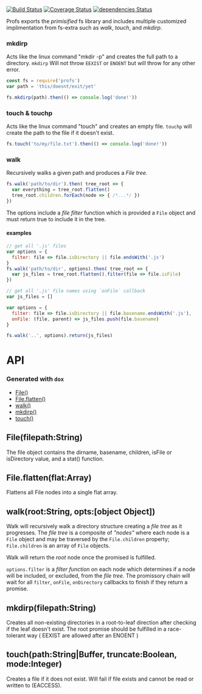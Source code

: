 [![Build Status](https://travis-ci.org/matutter/profs.svg?branch=master)](https://travis-ci.org/matutter/profs)
[![Coverage Status](https://coveralls.io/repos/github/matutter/profs/badge.svg?branch=master)](https://coveralls.io/github/matutter/profs?branch=master) [![dependencies Status](https://david-dm.org/matutter/profs/status.svg)](https://david-dm.org/matutter/profs)

Profs exports the _primisified_ fs library and includes multiple customized implimentation from fs-extra such as _walk_, _touch_, and _mkdirp_.

### mkdirp
Acts like the linux command "mkdir -p" and creates the full path to a directory. 
`mkdirp` Will not throw `EEXIST` or `ENOENT` but will throw for any other error.

```javascript
const fs = require('profs')
var path = 'this/doesnt/exit/yet'

fs.mkdirp(path).then(() => console.log('done!'))
```

### touch & touchp
Acts like the linux command "touch" and creates an empty file. `touchp` will create the path to the file if it doesn't exist.

```javascript
fs.touch('to/my/file.txt').then(() => console.log('done!'))
```

### walk
Recursively walks a given path and produces a _File tree_.

```javascript
fs.walk('path/to/dir').then( tree_root => {
  var everything = tree_root.flatten()
  tree_root.children.forEach(node => { /*...*/ })
})
```
The options include a _file filter_ function which is provided a `File` object and must return true to include it in the tree.

#### examples  
```javascript
// get all '.js' files
var options = {
  filter: file => file.isDirectory || file.endsWith('.js')
}
fs.walk('path/to/dir', options).then( tree_root => {
  var js_files = tree_root.flatten().filter(file => file.isFile)
})
```

```javascript
// get all '.js' file names using `onFile` callback
var js_files = []

var options = {
  filter: file => file.isDirectory || file.basename.endsWith('.js'),
  onFile: (file, parent) => js_files.push(file.basename)
}

fs.walk('..', options).return(js_files)
```



# API
### Generated with `dox`

  - [File()](#filefilepathstring)
  - [File.flatten()](#fileflattenflatarray)
  - [walk()](#walkrootstringoptsobjectobject)
  - [mkdirp()](#mkdirpfilepathstring)
  - [touch()](#touchpathstringbuffertruncatebooleanmodeinteger)

## File(filepath:String)

  The file object contains the dirname, basename, children, isFile or isDirectory value, and a stat() function.

## File.flatten(flat:Array)

  Flattens all File nodes into a single flat array.

## walk(root:String, opts:[object Object])

  Walk will recursively walk a directory structure creating a _file tree_ as it progresses.
  	The _file tree_ is a composite of _"nodes"_ where each node is a `File` object and may be traversed by the `File.children` property;
  	`File.children` is an array of `File` objects.    
  
  Walk will return the _root_ node once the promised is fulfilled.    
  	
  `options.filter` is a _filter function_ on each node which determines if a node will be included, or excluded, from the _file tree_.
  	The promissory chain will wait for all `filter`, `onFile`, `onDirectory` callbacks to finish if they return a promise.

## mkdirp(filepath:String)

  Creates all non-existing directories in a root-to-leaf direction after checking if the leaf doesn't exist.
  The root promise should be fulfilled in a race-tolerant way ( EEXIST are allowed after an ENOENT )

## touch(path:String|Buffer, truncate:Boolean, mode:Integer)

  Creates a file if it does not exist.
  	Will fail if file exists and cannot be read or written to (EACCESS).

